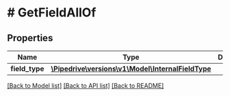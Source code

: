 # # GetFieldAllOf

## Properties

Name | Type | Description | Notes
------------ | ------------- | ------------- | -------------
**field_type** | [**\Pipedrive\versions\v1\Model\InternalFieldType**](InternalFieldType.md) |  | [optional]

[[Back to Model list]](../README.md#documentation-for-models) [[Back to API list]](../README.md#documentation-for-api-endpoints) [[Back to README]](../README.md)
